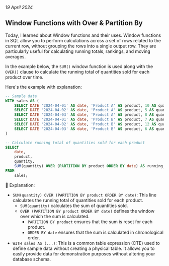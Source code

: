 *19 April 2024*

## Window Functions with Over & Partition By

Today, I learned about Window functions and their uses. Window functions in SQL allow you to perform calculations across a set of rows related to the current row, without grouping the rows into a single output row. They are particularly useful for calculating running totals, rankings, and moving averages.

In the example below, the `SUM()` window function is used along with the `OVER()` clause to calculate the running total of quantities sold for each product over time.

Here's the example with explanation:

```sql
-- Sample data
WITH sales AS (
    SELECT DATE '2024-04-01' AS date, 'Product A' AS product, 10 AS quantity UNION ALL
    SELECT DATE '2024-04-02' AS date, 'Product A' AS product, 5 AS quantity UNION ALL
    SELECT DATE '2024-04-03' AS date, 'Product A' AS product, 8 AS quantity UNION ALL
    SELECT DATE '2024-04-01' AS date, 'Product B' AS product, 7 AS quantity UNION ALL
    SELECT DATE '2024-04-02' AS date, 'Product B' AS product, 12 AS quantity UNION ALL
    SELECT DATE '2024-04-03' AS date, 'Product B' AS product, 6 AS quantity
)

-- Calculate running total of quantities sold for each product
SELECT
    date,
    product,
    quantity,
    SUM(quantity) OVER (PARTITION BY product ORDER BY date) AS running_total
FROM
    sales;
```

🔼 Explanation:
- `SUM(quantity) OVER (PARTITION BY product ORDER BY date)`: This line calculates the running total of quantities sold for each product.
  - `SUM(quantity)` calculates the sum of quantities sold.
  - `OVER (PARTITION BY product ORDER BY date)` defines the window over which the sum is calculated.
    - `PARTITION BY product` ensures that the sum is reset for each product.
    - `ORDER BY date` ensures that the sum is calculated in chronological order.
- `WITH sales AS (...)`: This is a common table expression (CTE) used to define sample data without creating a physical table. It allows you to easily provide data for demonstration purposes without altering your database schema.
